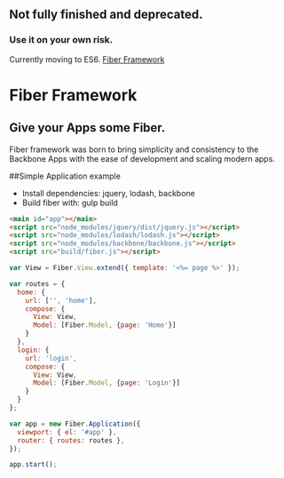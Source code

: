 ## Not fully finished and deprecated. 
### Use it on your own risk. 
Currently moving to ES6. [Fiber Framework](https://github.com/FiberFoundation/Framework)

# Fiber Framework
## Give your Apps some Fiber.
Fiber framework was born to bring simplicity and consistency to the Backbone Apps with the ease of development and scaling modern apps.

##Simple Application example
 - Install dependencies: jquery, lodash, backbone
 - Build fiber with: gulp build

```html
<main id="app"></main>
<script src="node_modules/jquery/dist/jquery.js"></script>
<script src="node_modules/lodash/lodash.js"></script>
<script src="node_modules/backbone/backbone.js"></script>
<script src="build/fiber.js"></script>
```

```js
var View = Fiber.View.extend({ template: '<%= page %>' });

var routes = {
  home: {
    url: ['', 'home'],
    compose: {
      View: View,
      Model: [Fiber.Model, {page: 'Home'}]
    }
  },
  login: {
    url: 'login',
    compose: {
      View: View,
      Model: [Fiber.Model, {page: 'Login'}]
    }
  }
};

var app = new Fiber.Application({
  viewport: { el: '#app' },
  router: { routes: routes },
});

app.start();

```
